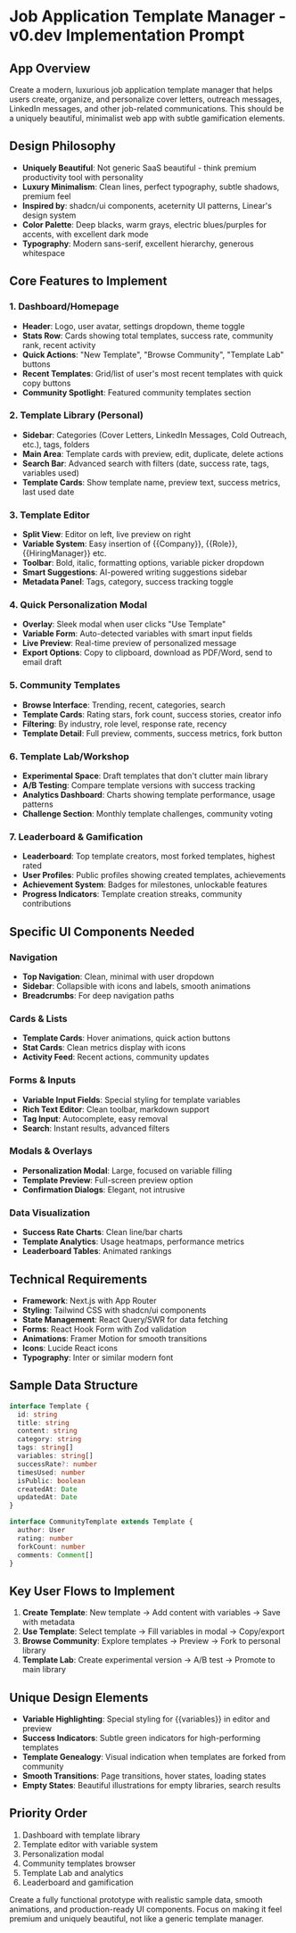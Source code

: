 # Job Application Template Manager - v0.dev Implementation Prompt

## App Overview
Create a modern, luxurious job application template manager that helps users create, organize, and personalize cover letters, outreach messages, LinkedIn messages, and other job-related communications. This should be a uniquely beautiful, minimalist web app with subtle gamification elements.

## Design Philosophy
- **Uniquely Beautiful**: Not generic SaaS beautiful - think premium productivity tool with personality
- **Luxury Minimalism**: Clean lines, perfect typography, subtle shadows, premium feel
- **Inspired by**: shadcn/ui components, aceternity UI patterns, Linear's design system
- **Color Palette**: Deep blacks, warm grays, electric blues/purples for accents, with excellent dark mode
- **Typography**: Modern sans-serif, excellent hierarchy, generous whitespace

## Core Features to Implement

### 1. Dashboard/Homepage
- **Header**: Logo, user avatar, settings dropdown, theme toggle
- **Stats Row**: Cards showing total templates, success rate, community rank, recent activity
- **Quick Actions**: "New Template", "Browse Community", "Template Lab" buttons
- **Recent Templates**: Grid/list of user's most recent templates with quick copy buttons
- **Community Spotlight**: Featured community templates section

### 2. Template Library (Personal)
- **Sidebar**: Categories (Cover Letters, LinkedIn Messages, Cold Outreach, etc.), tags, folders
- **Main Area**: Template cards with preview, edit, duplicate, delete actions
- **Search Bar**: Advanced search with filters (date, success rate, tags, variables used)
- **Template Cards**: Show template name, preview text, success metrics, last used date

### 3. Template Editor
- **Split View**: Editor on left, live preview on right
- **Variable System**: Easy insertion of {{Company}}, {{Role}}, {{HiringManager}} etc.
- **Toolbar**: Bold, italic, formatting options, variable picker dropdown
- **Smart Suggestions**: AI-powered writing suggestions sidebar
- **Metadata Panel**: Tags, category, success tracking toggle

### 4. Quick Personalization Modal
- **Overlay**: Sleek modal when user clicks "Use Template"
- **Variable Form**: Auto-detected variables with smart input fields
- **Live Preview**: Real-time preview of personalized message
- **Export Options**: Copy to clipboard, download as PDF/Word, send to email draft

### 5. Community Templates
- **Browse Interface**: Trending, recent, categories, search
- **Template Cards**: Rating stars, fork count, success stories, creator info
- **Filtering**: By industry, role level, response rate, recency
- **Template Detail**: Full preview, comments, success metrics, fork button

### 6. Template Lab/Workshop
- **Experimental Space**: Draft templates that don't clutter main library
- **A/B Testing**: Compare template versions with success tracking
- **Analytics Dashboard**: Charts showing template performance, usage patterns
- **Challenge Section**: Monthly template challenges, community voting

### 7. Leaderboard & Gamification
- **Leaderboard**: Top template creators, most forked templates, highest rated
- **User Profiles**: Public profiles showing created templates, achievements
- **Achievement System**: Badges for milestones, unlockable features
- **Progress Indicators**: Template creation streaks, community contributions

## Specific UI Components Needed

### Navigation
- **Top Navigation**: Clean, minimal with user dropdown
- **Sidebar**: Collapsible with icons and labels, smooth animations
- **Breadcrumbs**: For deep navigation paths

### Cards & Lists
- **Template Cards**: Hover animations, quick action buttons
- **Stat Cards**: Clean metrics display with icons
- **Activity Feed**: Recent actions, community updates

### Forms & Inputs
- **Variable Input Fields**: Special styling for template variables
- **Rich Text Editor**: Clean toolbar, markdown support
- **Tag Input**: Autocomplete, easy removal
- **Search**: Instant results, advanced filters

### Modals & Overlays
- **Personalization Modal**: Large, focused on variable filling
- **Template Preview**: Full-screen preview option
- **Confirmation Dialogs**: Elegant, not intrusive

### Data Visualization
- **Success Rate Charts**: Clean line/bar charts
- **Template Analytics**: Usage heatmaps, performance metrics
- **Leaderboard Tables**: Animated rankings

## Technical Requirements
- **Framework**: Next.js with App Router
- **Styling**: Tailwind CSS with shadcn/ui components
- **State Management**: React Query/SWR for data fetching
- **Forms**: React Hook Form with Zod validation
- **Animations**: Framer Motion for smooth transitions
- **Icons**: Lucide React icons
- **Typography**: Inter or similar modern font

## Sample Data Structure
```typescript
interface Template {
  id: string
  title: string
  content: string
  category: string
  tags: string[]
  variables: string[]
  successRate?: number
  timesUsed: number
  isPublic: boolean
  createdAt: Date
  updatedAt: Date
}

interface CommunityTemplate extends Template {
  author: User
  rating: number
  forkCount: number
  comments: Comment[]
}
```

## Key User Flows to Implement
1. **Create Template**: New template → Add content with variables → Save with metadata
2. **Use Template**: Select template → Fill variables in modal → Copy/export
3. **Browse Community**: Explore templates → Preview → Fork to personal library
4. **Template Lab**: Create experimental version → A/B test → Promote to main library

## Unique Design Elements
- **Variable Highlighting**: Special styling for {{variables}} in editor and preview
- **Success Indicators**: Subtle green indicators for high-performing templates
- **Template Genealogy**: Visual indication when templates are forked from community
- **Smooth Transitions**: Page transitions, hover states, loading states
- **Empty States**: Beautiful illustrations for empty libraries, search results

## Priority Order
1. Dashboard with template library
2. Template editor with variable system
3. Personalization modal
4. Community templates browser
5. Template Lab and analytics
6. Leaderboard and gamification

Create a fully functional prototype with realistic sample data, smooth animations, and production-ready UI components. Focus on making it feel premium and uniquely beautiful, not like a generic template manager.